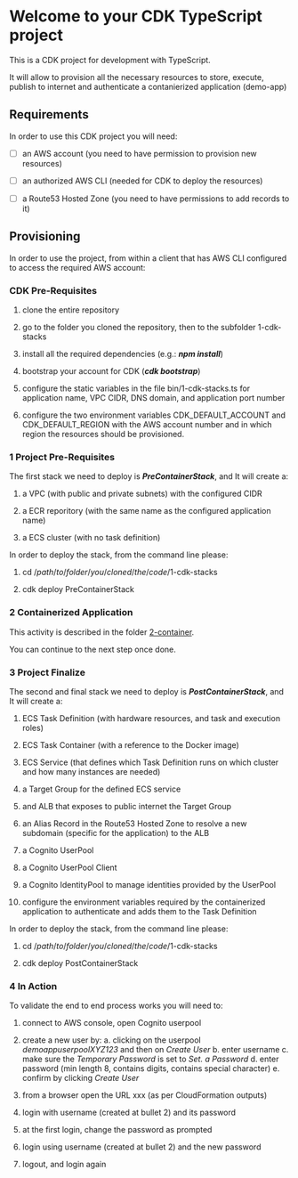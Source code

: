 
# Welcome to your CDK TypeScript project

  

This is a CDK project for development with TypeScript.

It will allow to provision all the necessary resources to store, execute, publish to internet and authenticate a contanierized application (demo-app)

  

## Requirements

  

In order to use this CDK project you will need:

  

- [ ] an AWS account (you need to have permission to provision new resources)

- [ ] an authorized AWS CLI (needed for CDK to deploy the resources)

- [ ] a Route53 Hosted Zone (you need to have permissions to add records to it)

  

## Provisioning

In order to use the project, from within a client that has AWS CLI configured to access the required AWS account:

  

### CDK Pre-Requisites

1. clone the entire repository

2. go to the folder you cloned the repository, then to the subfolder 1-cdk-stacks

3. install all the required dependencies (e.g.: ***npm install***)

4. bootstrap your account for CDK (***cdk bootstrap***)

5. configure the static variables in the file bin/1-cdk-stacks.ts for application name, VPC CIDR, DNS domain, and application port number

6. configure the two environment variables CDK_DEFAULT_ACCOUNT and CDK_DEFAULT_REGION with the AWS account number and in which region the resources should be provisioned.

  

### 1 Project Pre-Requisites

  

The first stack we need to deploy is ***PreContainerStack***, and It will create a:

  

1. a VPC (with public and private subnets) with the configured CIDR

2. a ECR reporitory (with the same name as the configured application name)

3. a ECS cluster (with no task definition)

  

In order to deploy the stack, from the command line please:

1. cd /*path*/*to*/*folder*/*you*/*cloned*/*the*/*code*/1-cdk-stacks

2. cdk deploy PreContainerStack

  

### 2 Containerized Application

  

This activity is described in the folder [2-container](../2-container/README.md).

You can continue to the next step once done.

  

### 3 Project Finalize

  

The second and final stack we need to deploy is ***PostContainerStack***, and It will create a:

  

1. ECS Task Definition (with hardware resources, and task and execution roles)

2. ECS Task Container (with a reference to the Docker image)

3. ECS Service (that defines which Task Definition runs on which cluster and how many instances are needed)

4. a Target Group for the defined ECS service

5. and ALB that exposes to public internet the Target Group

6. an Alias Record in the Route53 Hosted Zone to resolve a new subdomain (specific for the application) to the ALB

7. a Cognito UserPool

8. a Cognito UserPool Client

9. a Cognito IdentityPool to manage identities provided by the UserPool

10. configure the environment variables required by the containerized application to authenticate and adds them to the Task Definition

In order to deploy the stack, from the command line please:

1. cd /*path*/*to*/*folder*/*you*/*cloned*/*the*/*code*/1-cdk-stacks

2. cdk deploy PostContainerStack

  

### 4 In Action

  

To validate the end to end process works you will need to:

1. connect to AWS console, open Cognito userpool

2. create a new user by:
	a. clicking on the userpool *demoappuserpoolXYZ123* and then on *Create User*
	b. enter username
	c. make sure the *Temporary Password* is set to *Set. a Password*
	d. enter password (min length 8, contains digits, contains special character)
	e. confirm by clicking *Create User*

3. from a browser open the URL xxx (as per CloudFormation outputs)

4. login with username (created at bullet 2) and its password

5. at the first login, change the password as prompted

6. login using username (created at bullet 2) and the new password

7. logout, and login again
